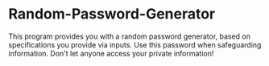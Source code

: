 # Random-Password-Generator
This program provides you with a random password generator, based on specifications you provide via inputs. Use this password when safeguarding information. Don't let anyone access your private information!
